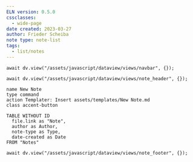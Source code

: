 ```yaml
---
ELN version: 0.5.0
cssclasses:
  - wide-page
date created: 2023-03-27
author: Frieder Scheiba
note type: note-list
tags:
  - list/notes
---
```


```dataviewjs
await dv.view("/assets/javascript/dataview/views/navbar", {});
```

```dataviewjs
await dv.view("/assets/javascript/dataview/views/note_header", {});
```

```button
name New Note
type command
action Templater: Insert assets/templates/New Note.md
class accent-button
```

```dataview
TABLE WITHOUT ID
  file.link as "Note", 
  author as Author,
  note-type as Type,
  date-created as Date
FROM "Notes"
```

```dataviewjs
await dv.view("/assets/javascript/dataview/views/note_footer", {});
```
